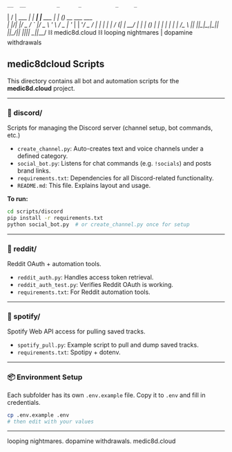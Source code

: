 
    __  __          _      _           _     _                
   |  \/  | ___  __| | ___| |__   ___ | |__ (_)_ __ ___  ___  
   | |\/| |/ _ \/ _` |/ _ \ '_ \ / _ \| '_ \| | '__/ _ \/ __| 
   | |  | |  __/ (_| |  __/ | | | (_) | | | | | | |  __/\__ \ 
   |_|  |_|\___|\__,_|\___|_| |_|\___/|_| |_|_|_|  \___||___/ 
                   ⛓ medic8d.cloud ⛓
         looping nightmares | dopamine withdrawals


## medic8dcloud Scripts

This directory contains all bot and automation scripts for the **medic8d.cloud** project.

---

### 📁 discord/

Scripts for managing the Discord server (channel setup, bot commands, etc.)

- `create_channel.py`: Auto-creates text and voice channels under a defined category.
- `social_bot.py`: Listens for chat commands (e.g. `!socials`) and posts brand links.
- `requirements.txt`: Dependencies for all Discord-related functionality.
- `README.md`: This file. Explains layout and usage.

**To run:**
```bash
cd scripts/discord
pip install -r requirements.txt
python social_bot.py  # or create_channel.py once for setup
```

---

### 📁 reddit/

Reddit OAuth + automation tools.

- `reddit_auth.py`: Handles access token retrieval.
- `reddit_auth_test.py`: Verifies Reddit OAuth is working.
- `requirements.txt`: For Reddit automation tools.

---

### 📁 spotify/

Spotify Web API access for pulling saved tracks.

- `spotify_pull.py`: Example script to pull and dump saved tracks.
- `requirements.txt`: Spotipy + dotenv.

---

### 📦 Environment Setup

Each subfolder has its own `.env.example` file. Copy it to `.env` and fill in credentials.

```bash
cp .env.example .env
# then edit with your values
```

---

looping nightmares. dopamine withdrawals. medic8d.cloud
